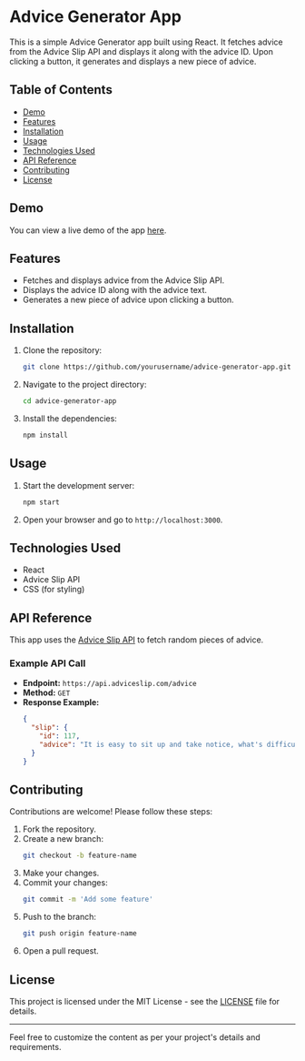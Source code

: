 # Advice Generator App

This is a simple Advice Generator app built using React. It fetches advice from the Advice Slip API and displays it along with the advice ID. Upon clicking a button, it generates and displays a new piece of advice.

## Table of Contents

- [Demo](#demo)
- [Features](#features)
- [Installation](#installation)
- [Usage](#usage)
- [Technologies Used](#technologies-used)
- [API Reference](#api-reference)
- [Contributing](#contributing)
- [License](#license)

## Demo

You can view a live demo of the app [here](#).

## Features

- Fetches and displays advice from the Advice Slip API.
- Displays the advice ID along with the advice text.
- Generates a new piece of advice upon clicking a button.

## Installation

1. Clone the repository:
   ```sh
   git clone https://github.com/yourusername/advice-generator-app.git
   ```
2. Navigate to the project directory:
   ```sh
   cd advice-generator-app
   ```
3. Install the dependencies:
   ```sh
   npm install
   ```

## Usage

1. Start the development server:
   ```sh
   npm start
   ```
2. Open your browser and go to `http://localhost:3000`.

## Technologies Used

- React
- Advice Slip API
- CSS (for styling)

## API Reference

This app uses the [Advice Slip API](https://api.adviceslip.com/) to fetch random pieces of advice.

### Example API Call

- **Endpoint:** `https://api.adviceslip.com/advice`
- **Method:** `GET`
- **Response Example:**
  ```json
  {
    "slip": {
      "id": 117,
      "advice": "It is easy to sit up and take notice, what's difficult is getting up and taking action."
    }
  }
  ```

## Contributing

Contributions are welcome! Please follow these steps:

1. Fork the repository.
2. Create a new branch:
   ```sh
   git checkout -b feature-name
   ```
3. Make your changes.
4. Commit your changes:
   ```sh
   git commit -m 'Add some feature'
   ```
5. Push to the branch:
   ```sh
   git push origin feature-name
   ```
6. Open a pull request.

## License

This project is licensed under the MIT License - see the [LICENSE](LICENSE) file for details.

---

Feel free to customize the content as per your project's details and requirements.
